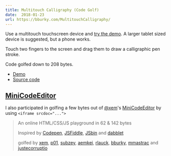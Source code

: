 ```yaml
---
title: Multitouch Calligraphy (Code Golf)
date:  2018-01-23
url: https://bburky.com/MultitouchCalligraphy/
---
```


Use a multitouch touchscreen device and [try the demo](https://bburky.com/MultitouchCalligraphy/). A larger tablet sized device is suggested, but a phone works.

Touch two fingers to the screen and drag them to draw a calligraphic pen stroke.

Code golfed down to 208 bytes.

* [Demo](https://bburky.com/MultitouchCalligraphy/)
* [Source code](https://github.com/bburky/MultitouchCalligraphy/blob/master/index.html)

## [MiniCodeEditor](https://xem.github.io/miniCodeEditor/)

I also participated in golfing a few bytes out of [@xem](https://twitter.com/MaximeEuziere)'s [MiniCodeEditor](https://xem.github.io/miniCodeEditor/) by using `<iframe srcdoc="...">`

> An online HTML/CSS/JS playground in 62 & 142 bytes</h2>
>
> Inspired by <a href="//codepen.io">Codepen</a>, <a href="//jsfiddle.net">JSFiddle</a>, <a href="//jsbin.com">JSbin</a> and <a href="//dabblet.com/">dabblet</a>
>
> golfed by <a href=//twitter.com/MaximeEuziere>xem</a>, <a href=//twitter.com/p01>p01</a></a>, <a href=//twitter.com/subzey>subzey</a>, <a href=//twitter.com/aemkei>aemkei</a>, <a href="https://twitter.com/LauckAndLoad">rlauck</a>, <a href="https://twitter.com/bburky">bburky</a>, <a href="https://twitter.com/mmastrac">mmastrac</a> and <a href="https://twitter.com/justecorruptio">justecorruptio</a>

